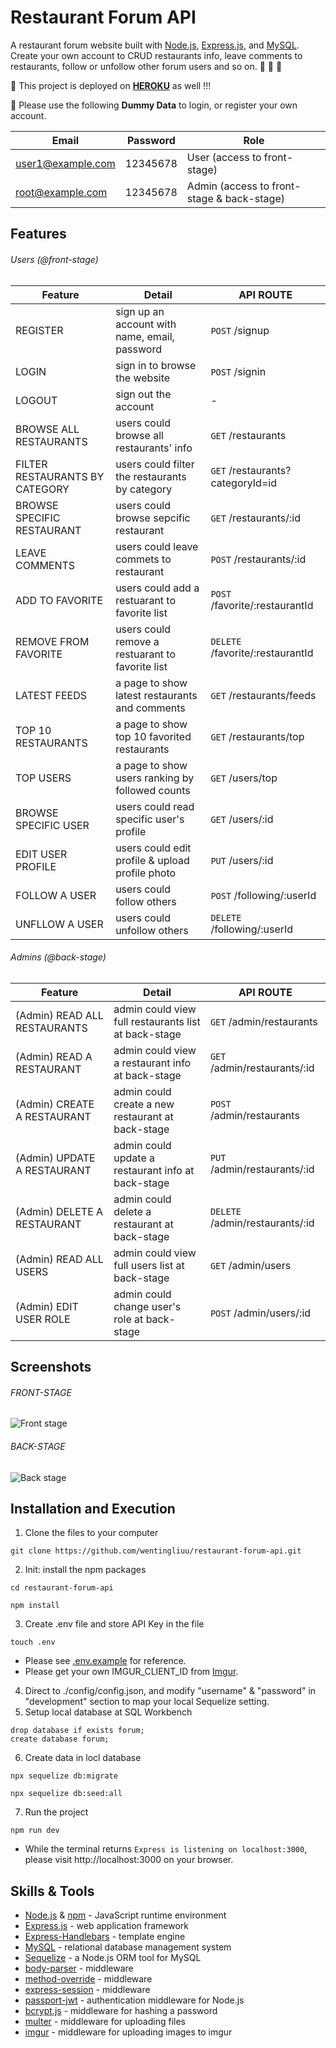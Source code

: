# Restaurant Forum API
A restaurant forum website built with [Node.js](https://nodejs.org/en/), [Express.js](https://expressjs.com/), and [MySQL](https://www.mysql.com/). Create your own account to CRUD restaurants info, leave comments to restaurants, follow or unfollow other forum users and so on. 🍣 🍔 🍲


🌟 This project is deployed on **[HEROKU](https://floating-dusk-15723.herokuapp.com/)** as well !!!

🌟 Please use the following **Dummy Data** to login, or register your own account.

| Email             | Password | Role                                       |
| ------------------| ---------| ------------------------------------------ |
| user1@example.com | 12345678 | User (access to front-stage)               |
| root@example.com  | 12345678 | Admin (access to front-stage & back-stage) |

## Features
###### Users (@front-stage)

| Feature                        | Detail                                          | API ROUTE                        |
| -------------------------------| ------------------------------------------------| -------------------------------- |
| REGISTER                       | sign up an account with name, email, password   | `POST` /signup                   | 
| LOGIN                          | sign in to browse the website                   | `POST` /signin                   |
| LOGOUT                         | sign out the account                            | -                                |
| BROWSE ALL RESTAURANTS         | users could browse all restaurants' info        | `GET` /restaurants               |
| FILTER RESTAURANTS BY CATEGORY | users could filter the restaurants by category  | `GET` /restaurants?categoryId=id |
| BROWSE SPECIFIC RESTAURANT     | users could browse sepcific restaurant          | `GET` /restaurants/:id           |
| LEAVE COMMENTS                 | users could leave commets to restaurant         | `POST` /restaurants/:id          |
| ADD TO FAVORITE                | users could add a restuarant to favorite list   | `POST` /favorite/:restaurantId   |
| REMOVE FROM FAVORITE           | users could remove a restuarant to favorite list| `DELETE` /favorite/:restaurantId |
| LATEST FEEDS                   | a page to show latest restaurants and comments  | `GET` /restaurants/feeds         |
| TOP 10 RESTAURANTS             | a page to show top 10 favorited restaurants     | `GET` /restaurants/top           |
| TOP USERS                      | a page to show users ranking by followed counts | `GET` /users/top                 |               
| BROWSE SPECIFIC USER           | users could read specific user's profile        | `GET` /users/:id                 |
| EDIT USER PROFILE              | users could edit profile & upload profile photo | `PUT` /users/:id                 |
| FOLLOW A USER                  | users could follow others                       | `POST` /following/:userId        |
| UNFLLOW A USER                 | users could unfollow others                     | `DELETE` /following/:userId      |

###### Admins (@back-stage)
| Feature                        | Detail                                          | API ROUTE                        |
| -------------------------------| ------------------------------------------------| -------------------------------- |
| (Admin) READ ALL RESTAURANTS   | admin could view full restaurants list at back-stage | `GET` /admin/restaurants    |
| (Admin) READ A RESTAURANT      | admin could view a restaurant info at back-stage  | `GET` /admin/restaurants/:id   |
| (Admin) CREATE A RESTAURANT    | admin could create a new restaurant at back-stage | `POST` /admin/restaurants      |
| (Admin) UPDATE A RESTAURANT    | admin could update a restaurant info at back-stage| `PUT` /admin/restaurants/:id   |
| (Admin) DELETE A RESTAURANT    | admin could delete a restaurant at back-stage     | `DELETE` /admin/restaurants/:id|
| (Admin) READ ALL USERS         | admin could view full users list at back-stage    | `GET` /admin/users             |
| (Admin) EDIT USER ROLE         | admin could change user's role at back-stage      | `POST` /admin/users/:id        |

## Screenshots
###### FRONT-STAGE
![Front stage](https://github.com/wentingliuu/restaurant-forum-api/blob/main/image/restuarant-front-stage.gif)

###### BACK-STAGE
![Back stage](https://github.com/wentingliuu/restaurant-forum-api/blob/main/image/restuarant-back-stage.gif)

## Installation and Execution
1.  Clone the files to your computer
```
git clone https://github.com/wentingliuu/restaurant-forum-api.git
```
2. Init: install the npm packages
```
cd restaurant-forum-api
```
```
npm install
```
3. Create .env file and store API Key in the file
```
touch .env
```
- Please see [.env.example](https://github.com/wentingliuu/restaurant-forum-api/blob/main/.env.example) for reference.
- Please get your own IMGUR_CLIENT_ID from [Imgur](https://api.imgur.com/oauth2/addclient).
4. Direct to ./config/config.json, and modify "username" & "password" in "development" section to map your local Sequelize setting.
5. Setup local database at SQL Workbench
```
drop database if exists forum;
create database forum;
```
6. Create data in locl database
```
npx sequelize db:migrate
```
```
npx sequelize db:seed:all
```
7. Run the project
```
npm run dev
```
- While the terminal returns `Express is listening on localhost:3000`, please visit http://localhost:3000 on your browser.

## Skills & Tools
*  [Node.js](https://nodejs.org/en/) & [npm](https://www.npmjs.com/) - JavaScript runtime environment
*  [Express.js](https://expressjs.com/) - web application framework
*  [Express-Handlebars](https://www.npmjs.com/package/express-handlebars) - template engine
*  [MySQL](https://www.mongodb.com/) - relational database management system
*  [Sequelize](https://mongoosejs.com/) - a Node.js ORM tool for MySQL
*  [body-parser](https://www.npmjs.com/package/body-parser) - middleware
*  [method-override](https://www.npmjs.com/package/method-override) - middleware
*  [express-session](https://www.npmjs.com/package/express-session) - middleware
*  [passport-jwt](http://www.passportjs.org/) - authentication middleware for Node.js
*  [bcrypt.js](https://www.npmjs.com/package/bcryptjs) - middleware for hashing a password
*  [multer](https://www.npmjs.com/package/multer) - middleware for uploading files
*  [imgur](https://www.npmjs.com/package/imgur-node-api) - middleware for uploading images to imgur

